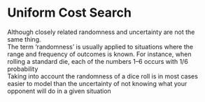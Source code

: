 # Uniform Cost Search
Although closely related randomness and uncertainty are not the  
same thing.  
The term ‘randomness’ is usually applied to situations where the  
range and frequency of outcomes is known. For instance, when  
rolling a standard die, each of the numbers 1–6 occurs with 1/6  
probability  
Taking into account the randomness of a dice roll is in most cases  
easier to model than the uncertainty of not knowing what your  
opponent will do in a given situation